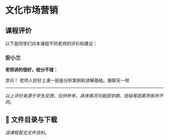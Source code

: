 # 文化市场营销

## 课程评价

以下是同学们对本课程不同老师的评价和建议：

### 安小兰

**老师讲的很好，给分不错：**

求问！   老师人好好上课一般是分析案例和讲解基础。像聊天一样

---

*以上评价来源于学生反馈，仅供参考。具体情况可能因学期、班级等因素而有所不同。*
## 📄 文件目录与下载

_该课程暂无文件资料。_
